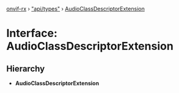 [onvif-rx](../README.md) › ["api/types"](../modules/_api_types_.md) › [AudioClassDescriptorExtension](_api_types_.audioclassdescriptorextension.md)

# Interface: AudioClassDescriptorExtension

## Hierarchy

* **AudioClassDescriptorExtension**
